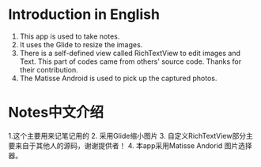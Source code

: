 # Introduction in English
1. This app is used to take notes. 
2. It uses the Glide to resize the images. 
3. There is a self-defined view called RichTextView to edit images and Text. This part of codes came from others' source code. 
   Thanks for their contribution. 
4. The Matisse Android is used to pick up the captured photos.

# Notes中文介绍
1.这个主要用来记笔记用的
2. 采用Glide缩小图片
3. 自定义RichTextView部分主要来自于其他人的源码，谢谢提供者！
4. 本app采用Matisse Andorid 图片选择器。
